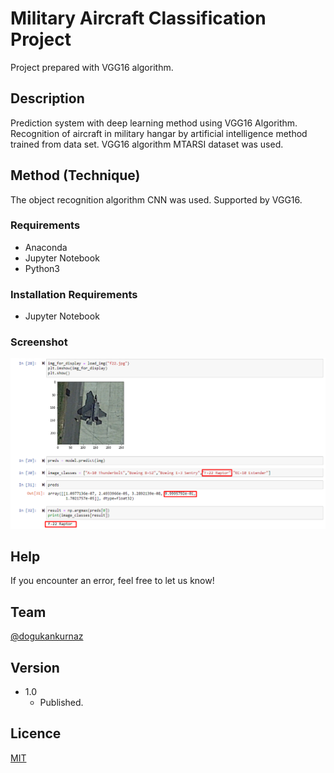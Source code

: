 # Military Aircraft Classification Project

Project prepared with VGG16 algorithm.

## Description

Prediction system with deep learning method using VGG16 Algorithm. Recognition of aircraft in military hangar by artificial intelligence method trained from data set. VGG16 algorithm MTARSI dataset was used.


## Method (Technique)
The object recognition algorithm CNN was used. Supported by VGG16.

### Requirements

* Anaconda
* Jupyter Notebook
* Python3


### Installation Requirements

* Jupyter Notebook

### Screenshot

![](13zhh7k.jpeg)


## Help

If you encounter an error, feel free to let us know!


## Team
 
 [@dogukankurnaz](https://github.com/dogukankurnaz)
 
 
## Version


* 1.0
    * Published.


## Licence
[MIT](https://choosealicense.com/licenses/mit/)



